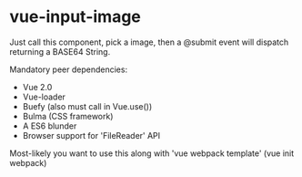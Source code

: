 # vue-input-image

Just call this component, pick a image, then a @submit event will dispatch returning a BASE64 String.

Mandatory peer dependencies:

- Vue 2.0
- Vue-loader
- Buefy (also must call in Vue.use())
- Bulma (CSS framework)
- A ES6 blunder
- Browser support for 'FileReader' API

Most-likely you want to use this along with 'vue webpack template' (vue init webpack)